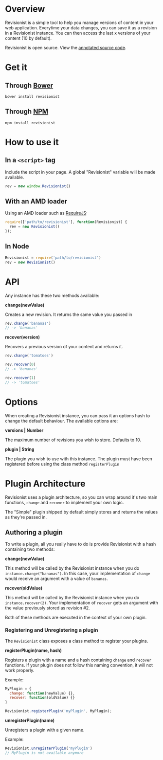 # Overview
Revisionist is a simple tool to help you manage versions of content in your web application.
Everytime your data changes, you can save it as a revision in a Revisionist instance.
You can then access the last x versions of your content (10 by default).

Revisionist is open source. View the [annotated source code](http://inf0rmer.github.io/revisionist/docs/revisionist.html).

# Get it

## Through [Bower](http://bower.io/)
```bower install revisionist```

## Through [NPM](https://npmjs.org/)
```npm install revisionist```

# How to use it

## In a ```<script>``` tag
Include the script in your page. A global "Revisionist" variable will be made available.

```javascript
rev = new window.Revisionist()
```

## With an AMD loader
Using an AMD loader such as [RequireJS](http://requirejs.org):

```javascript
require(['path/to/revisionist'], function(Revisionist) {
  rev = new Revisionist()
});
```

## In Node

``` javascript
Revisionist = require('path/to/revisionist')
rev = new Revisionist()
```

# API

Any instance has these two methods available:

**change(newValue)**

Creates a new revision. It returns the same value you passed in
```javascript
rev.change('bananas')
// -> 'bananas'
```

**recover(version)**

Recovers a previous version of your content and returns it.
```javascript
rev.change('tomatoes')

rev.recover(0)
// -> 'bananas'

rev.recover(1)
// -> 'tomatoes'
```

# Options
When creating a Revisionist instance, you can pass it an options hash to change the default behaviour. The available options are:

**versions | Number**

The maximum number of revisions you wish to store. Defaults to 10.

**plugin | String**

The plugin you wish to use with this instance. The plugin must have been registered before using the class method ```registerPlugin```

# Plugin Architecture
Revisionist uses a plugin architecture, so you can wrap around it's two main functions, ```change``` and ```recover``` to implement your own logic.

The "Simple" plugin shipped by default simply stores and returns the values as they're passed in.

## Authoring a plugin
To write a plugin, all you really have to do is provide Revisionist with a hash containing two methods:

**change(newValue)**

This method will be called by the Revisionist instance when you do ```instance.change("bananas")```. In this case, your implementation of ```change``` would receive an argument with a value of ```bananas```.

**recover(oldValue)**

This method will be called by the Revisionist instance when you do ```instance.recover(2)```. Your implementation of ```recover``` gets an argument with the value previously stored as revision #2.

Both of these methods are executed in the context of your own plugin.

### Registering and Unregistering a plugin
The ```Revisionist``` class exposes a class method to register your plugins.

**registerPlugin(name, hash)**

Registers a plugin with a name and a hash containing ```change``` and ```recover``` functions. If your plugin does not follow this naming convention, it will not work properly.

Example:
```javascript
MyPlugin = {
  change: function(newValue) {},
  recover: function(oldValue) {}
}

Revisionist.registerPlugin('myPlugin', MyPlugin);
```

**unregisterPlugin(name)**

Unregisters a plugin with a given name.

Example:
```javascript
Revisionist.unregisterPlugin('myPlugin')
// MyPlugin is not available anymore
```
